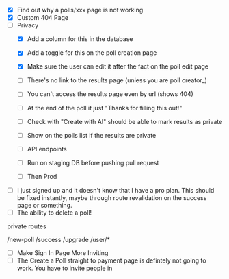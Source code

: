 - [x] Find out why a polls/xxx page is not working
- [x] Custom 404 Page
- [ ] Privacy
  - [x] Add a column for this in the database
  - [x] Add a toggle for this on the poll creation page
  - [x] Make sure the user can edit it after the fact on the poll edit page
  - [ ] There's no link to the results page (unless you are poll creator_)
  - [ ] You can't access the results page even by url (shows 404)
  - [ ] At the end of the poll it just "Thanks for filling this out!"
  - [ ] Check with "Create with AI" should be able to mark results as private
  - [ ] Show on the polls list if the results are private
  - [ ] API endpoints
  - [ ] Run on staging DB before pushing pull request
  - [ ] Then Prod


- [ ] I just signed up and it doesn't know that I have a pro plan. This should be fixed instantly, maybe through route revalidation on the success page or something.
- [ ] The ability to delete a poll!

private routes

/new-poll
/success
/upgrade
/user/*

- [ ] Make Sign In Page More Inviting
- [ ] The Create a Poll straight to payment page is defintely not going to work. You have to invite people in